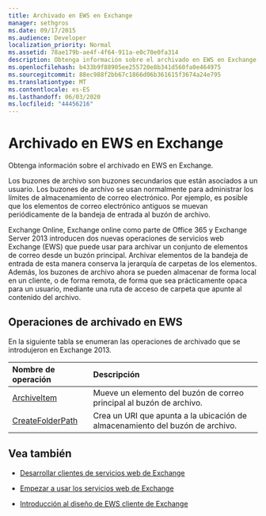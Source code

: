 ```yaml
---
title: Archivado en EWS en Exchange
manager: sethgros
ms.date: 09/17/2015
ms.audience: Developer
localization_priority: Normal
ms.assetid: 78ae179b-ae4f-4f64-911a-e0c70e0fa314
description: Obtenga información sobre el archivado en EWS en Exchange.
ms.openlocfilehash: b433b9f88905ee255720e8b341d560fa0e464975
ms.sourcegitcommit: 88ec988f2bb67c1866d06b361615f3674a24e795
ms.translationtype: MT
ms.contentlocale: es-ES
ms.lasthandoff: 06/03/2020
ms.locfileid: "44456216"
---
```

# <a name="archiving-in-ews-in-exchange"></a>Archivado en EWS en Exchange

Obtenga información sobre el archivado en EWS en Exchange.
  
Los buzones de archivo son buzones secundarios que están asociados a un usuario. Los buzones de archivo se usan normalmente para administrar los límites de almacenamiento de correo electrónico. Por ejemplo, es posible que los elementos de correo electrónico antiguos se muevan periódicamente de la bandeja de entrada al buzón de archivo. 
  
Exchange Online, Exchange online como parte de Office 365 y Exchange Server 2013 introducen dos nuevas operaciones de servicios web Exchange (EWS) que puede usar para archivar un conjunto de elementos de correo desde un buzón principal. Archivar elementos de la bandeja de entrada de esta manera conserva la jerarquía de carpetas de los elementos. Además, los buzones de archivo ahora se pueden almacenar de forma local en un cliente, o de forma remota, de forma que sea prácticamente opaca para un usuario, mediante una ruta de acceso de carpeta que apunte al contenido del archivo.
  
## <a name="archiving-operations-in-ews"></a>Operaciones de archivado en EWS

En la siguiente tabla se enumeran las operaciones de archivado que se introdujeron en Exchange 2013. 
  
|**Nombre de operación**|**Descripción**|
|:-----|:-----|
|[ArchiveItem](https://msdn.microsoft.com/library/1af216b3-13ea-498e-b4fc-23513755d731%28Office.15%29.aspx) <br/> |Mueve un elemento del buzón de correo principal al buzón de archivo.  <br/> |
|[CreateFolderPath](https://msdn.microsoft.com/library/5a10aa5e-3f25-4ec3-a0b9-284c30918a1f%28Office.15%29.aspx) <br/> |Crea un URI que apunta a la ubicación de almacenamiento del buzón de archivo.  <br/> |
   
## <a name="see-also"></a>Vea también

- [Desarrollar clientes de servicios web de Exchange](develop-web-service-clients-for-exchange.md)
    
- [Empezar a usar los servicios web de Exchange](start-using-web-services-in-exchange.md)
    
- [Introducción al diseño de EWS cliente de Exchange](ews-client-design-overview-for-exchange.md)
    

